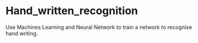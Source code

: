 # Hand_written_recognition
Use Machines Learning and Neural Network to train a network to recognise hand writing.  
